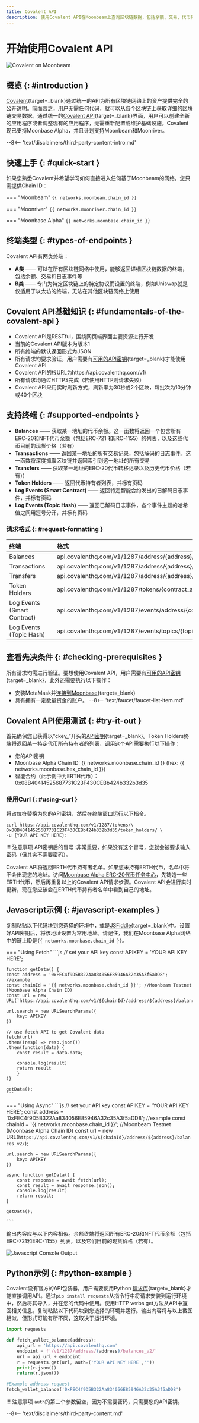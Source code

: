 ```yaml
---
title: Covalent API
description: 使用Covalent API在Moonbeam上查询区块链数据，包括余额、交易、代币持有人和事件等信息。
---
```


# 开始使用Covalent API

![Covalent on Moonbeam](/images/builders/integrations/indexers/covalent/covalent-banner.png)

## 概览 {: #introduction } 

[Covalent](https://www.covalenthq.com/){target=_blank}通过统一的API为所有区块链网络上的资产提供完全的公开透明。简而言之，用户无需任何代码，就可以从各个区块链上获取详细的区块链交易数据。通过统一的[Covalent API](https://www.covalenthq.com/docs/api/#/0/0/USD/1){target=_blank}界面，用户可以创建全新的应用程序或者调整现有的应用程序，无需重新配置或维护基础设施。Covalent现已支持Moonbase Alpha，并且计划支持Moonbeam和Moonriver。

--8<-- 'text/disclaimers/third-party-content-intro.md'

## 快速上手 {: #quick-start } 

如果您熟悉Covalent并希望学习如何直接进入任何基于Moonbeam的网络，您只需提供Chain ID：

=== "Moonbeam"
    ```
    {{ networks.moonbeam.chain_id }}
    ```

=== "Moonriver"
    ```
    {{ networks.moonriver.chain_id }}
    ```

=== "Moonbase Alpha"
    ```
    {{ networks.moonbase.chain_id }}
    ```

## 终端类型 {: #types-of-endpoints } 

Covalent API有两类终端：

 - **A类** —— 可以在所有区块链网络中使用，能够返回详细区块链数据的终端，包括余额、交易和日志事件等
 - **B类** —— 专门为特定区块链上的特定协议而设置的终端，例如Uniswap就是仅适用于以太坊的终端，无法在其他区块链网络上使用

## Covalent API基础知识 {: #fundamentals-of-the-covalent-api } 
 - Covalent API是RESTful，围绕网页端界面主要资源进行开发
 - 当前的Covalent API版本为版本1
 - 所有终端的默认返回形式为JSON
 - 所有请求均要求验证，用户需要有[可用的API密钥](https://www.covalenthq.com/platform/#/auth/register/){target=_blank}才能使用Covalent API
 - Covalent API的根URL为https://api.covalenthq.com/v1/
 - 所有请求均通过HTTPS完成（若使用HTTP则请求失败）
 - Covalent API采用实时刷新方式，刷新率为30秒或2个区块，每批次为10分钟或40个区块

## 支持终端 {: #supported-endpoints } 
 - **Balances** —— 获取某一地址的代币余额。这一函数将返回一个包含所有ERC-20和NFT代币余额（包括ERC-721 和ERC-1155）的列表，以及这些代币目前的现货价格（若有）
 - **Transactions** —— 返回某一地址的所有交易记录，包括解码的日志事件。这一函数将深度抓取区块链并返回索引到这一地址的所有交易
 - **Transfers** —— 获取某一地址的ERC-20代币转移记录以及历史代币价格（若有）)
 - **Token Holders** —— 返回代币持有者列表，并标有页码
 - **Log Events (Smart Contract)** —— 返回特定智能合约发出的已解码日志事件，并标有页码
 - **Log Events (Topic Hash)** —— 返回已解码日志事件，各个事件主题的哈希值之间用逗号分开，并标有页码


### 请求格式 {: #request-formatting } 
| 终端 |     | 格式 |
| :---------- | :-: | :------------------- |
|      Balances       |     |          api.covalenthq.com/v1/1287/address/{address}/balances_v2/          |
|      Transactions       |     |           api.covalenthq.com/v1/1287/address/{address}/transactions_v2/|
|      Transfers       |     |           api.covalenthq.com/v1/1287/address/{address}/transfers_v2/           |
|      Token Holders       |     |           api.covalenthq.com/v1/1287/tokens/{contract_address}/token_holders/           |
|      Log Events (Smart Contract)       |     |           api.covalenthq.com/v1/1287/events/address/{contract_address}/           |
|      Log Events (Topic Hash)      |     |           api.covalenthq.com/v1/1287/events/topics/{topic}/           |

## 查看先决条件 {: #checking-prerequisites } 

所有请求均需进行验证。要想使用Covalent API，用户需要有[可用的API密钥](https://www.covalenthq.com/platform/#/auth/register/){target=_blank}，此外还需要执行以下操作：

 - 安装MetaMask并[连接到Moonbase](/tokens/connect/metamask/){target=_blank}
 - 具有拥有一定数量资金的账户。 
 --8<-- 'text/faucet/faucet-list-item.md'
 
## Covalent API使用测试 {: #try-it-out } 
首先确保您已获得以“ckey_”开头的[API密钥](https://www.covalenthq.com/platform/#/auth/register/){target=_blank}。Token Holders终端将返回某一特定代币所有持有者的列表，调用这个API需要执行以下操作：

 - 您的API密钥
 - Moonbase Alpha Chain ID: {{ networks.moonbase.chain_id }} (hex: {{ networks.moonbase.hex_chain_id }})
 - 智能合约（此示例中为ERTH代币）：0x08B40414525687731C23F430CEBb424b332b3d35

### 使用Curl  {: #using-curl } 
将占位符替换为您的API密钥，然后在终端窗口运行以下指令。

```
curl https://api.covalenthq.com/v1/1287/tokens/\
0x08B40414525687731C23F430CEBb424b332b3d35/token_holders/ \
-u {YOUR API KEY HERE}:
```
!!! 注意事项
    API密钥后的冒号`:`非常重要，如果没有这个冒号，您就会被要求输入密码（但其实不需要密码）。


Covalent API将返回ERTH代币持有者名单。如果您未持有ERTH代币，名单中将不会出现您的地址。访问[Moonbase Alpha ERC-20代币任务中心](https://moonbase-minterc20.netlify.app/)，先铸造一些ERTH代币，然后再重复以上的Covalent API请求步骤。Covalent API会进行实时更新，现在您应该会在ERTH代币持有者名单中看到自己的地址。

## Javascript示例 {: #javascript-examples } 

复制粘贴以下代码块到您选择的环境中，或是[JSFiddle](https://jsfiddle.net/){target=_blank}中。设置好API密钥后，将该地址设置为常用地址。请记住，我们在Moonbase Alpha网络中的链上ID是`{{ networks.moonbase.chain_id }}`。

=== "Using Fetch"
    ```js
    // set your API key
	const APIKEY = 'YOUR API KEY HERE';

	function getData() {
	const address = '0xFEC4f9D5B322Aa834056E85946A32c35A3f5aDD8'; //example
	const chainId = '{{ networks.moonbase.chain_id }}'; //Moonbeam Testnet (Moonbase Alpha Chain ID)
	const url = new URL(`https://api.covalenthq.com/v1/${chainId}/address/${address}/balances_v2/`);
	
	url.search = new URLSearchParams({
	    key: APIKEY
	})
	
	// use fetch API to get Covalent data
	fetch(url)
	.then((resp) => resp.json())
	.then(function(data) {
	    const result = data.data;
	  
	    console.log(result)
	    return result
	    }
	)}
	
	getData();
	```

=== "Using Async"
    ```js
    // set your API key
    const APIKEY = 'YOUR API KEY HERE';
	const address = '0xFEC4f9D5B322Aa834056E85946A32c35A3f5aDD8'; //example
	const chainId = '{{ networks.moonbase.chain_id }}'; //Moonbeam Testnet (Moonbase Alpha Chain ID)
	const url = new URL(`https://api.covalenthq.com/v1/${chainId}/address/${address}/balances_v2/`);

    url.search = new URLSearchParams({
        key: APIKEY
    })
    
    async function getData() {
    	const response = await fetch(url);
    	const result = await response.json();
    	console.log(result)
    	return result;
    }
    
    getData();
    
    ```

输出内容应与以下内容相似。余额终端将返回所有ERC-20和NFT代币余额（包括ERC-721和ERC-1155）列表，以及它们目前的现货价格（若有）。

![Javascript Console Output](/images/builders/integrations/indexers/covalent/covalent-2.png)

## Python示例 {: #python-example }
Covalent没有官方的API包装器，用户需要使用Python [请求库](https://pypi.org/project/requests/){target=_blank}才能直接调用API。通过`pip install requests`从指令行中将请求安装到运行环境中，然后将其导入，并在您的代码中使用。使用HTTP verbs get方法从API中返回相关信息。复制粘贴以下代码块到您选择的环境并运行。输出内容将与以上截图相似，但形式可能有所不同，这取决于运行环境。

```python
import requests

def fetch_wallet_balance(address):
	api_url = 'https://api.covalenthq.com'
    endpoint = f'/v1/1287/address/{address}/balances_v2/'
    url = api_url + endpoint
    r = requests.get(url, auth=('YOUR API KEY HERE',''))
    print(r.json())
    return(r.json())

#Example address request
fetch_wallet_balance('0xFEC4f9D5B322Aa834056E85946A32c35A3f5aDD8')

```

!!! 注意事项
    `auth`的第二个参数留空，因为不需要密码，只需要您的API密钥。

--8<-- 'text/disclaimers/third-party-content.md'